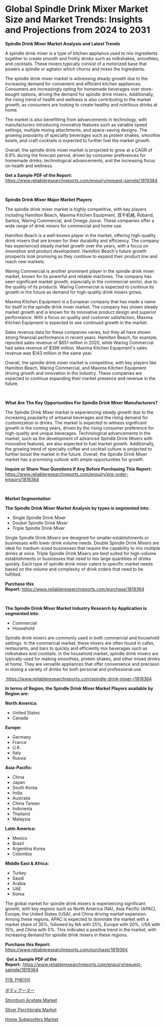 <p><h1>Global Spindle Drink Mixer Market Size and Market Trends: Insights and Projections from 2024 to 2031</h1></p><p><strong>Spindle Drink Mixer Market Analysis and Latest Trends</strong></p>
<p><p>A spindle drink mixer is a type of kitchen appliance used to mix ingredients together to create smooth and frothy drinks such as milkshakes, smoothies, and cocktails. These mixers typically consist of a motorized base that powers a spindle or agitator which churns and mixes the ingredients.</p><p>The spindle drink mixer market is witnessing steady growth due to the increasing demand for convenient and efficient kitchen appliances. Consumers are increasingly opting for homemade beverages over store-bought options, driving the demand for spindle drink mixers. Additionally, the rising trend of health and wellness is also contributing to the market growth, as consumers are looking to create healthy and nutritious drinks at home.</p><p>The market is also benefitting from advancements in technology, with manufacturers introducing innovative features such as variable speed settings, multiple mixing attachments, and space-saving designs. The growing popularity of specialty beverages such as protein shakes, smoothie bowls, and craft cocktails is expected to further fuel the market growth.</p><p>Overall, the spindle drink mixer market is projected to grow at a CAGR of 6.9% during the forecast period, driven by consumer preferences for homemade drinks, technological advancements, and the increasing focus on health and wellness.</p></p>
<p><strong>Get a Sample PDF of the Report:&nbsp;</strong> <a href="https://www.reliableresearchreports.com/enquiry/request-sample/1819364">https://www.reliableresearchreports.com/enquiry/request-sample/1819364</a></p>
<p>&nbsp;</p>
<p><strong>Spindle Drink Mixer Major Market Players</strong></p>
<p><p>The spindle drink mixer market is highly competitive, with key players including Hamilton Beach, Maxima Kitchen Equipment, 双千机械, Roband, Santos, Waring Commercial, and Omega Juicer. These companies offer a wide range of drink mixers for commercial and home use.</p><p>Hamilton Beach is a well-known player in the market, offering high-quality drink mixers that are known for their durability and efficiency. The company has experienced steady market growth over the years, with a focus on innovation and product development. Hamilton Beach's future growth prospects look promising as they continue to expand their product line and reach new markets.</p><p>Waring Commercial is another prominent player in the spindle drink mixer market, known for its powerful and reliable machines. The company has seen significant market growth, especially in the commercial sector, due to the quality of its products. Waring Commercial is expected to continue its growth in the future as demand for high-quality drink mixers grows.</p><p>Maxima Kitchen Equipment is a European company that has made a name for itself in the spindle drink mixer market. The company has shown steady market growth and is known for its innovative product design and superior performance. With a focus on quality and customer satisfaction, Maxima Kitchen Equipment is expected to see continued growth in the market.</p><p>Sales revenue data for these companies varies, but they all have shown strong financial performance in recent years. Hamilton Beach, for example, reported sales revenue of $651 million in 2020, while Waring Commercial had sales revenue of $398 million. Maxima Kitchen Equipment's sales revenue was $143 million in the same year.</p><p>Overall, the spindle drink mixer market is competitive, with key players like Hamilton Beach, Waring Commercial, and Maxima Kitchen Equipment driving growth and innovation in the industry. These companies are expected to continue expanding their market presence and revenue in the future.</p></p>
<p>&nbsp;</p>
<p><strong>What Are The Key Opportunities For Spindle Drink Mixer Manufacturers?</strong></p>
<p><p>The Spindle Drink Mixer market is experiencing steady growth due to the increasing popularity of artisanal beverages and the rising demand for customization in drinks. The market is expected to witness significant growth in the coming years, driven by the rising consumer preference for high-quality and unique beverages. Technological advancements in the market, such as the development of advanced Spindle Drink Mixers with innovative features, are also expected to fuel market growth. Additionally, the growing trend of specialty coffee and cocktail culture is projected to further boost the market in the future. Overall, the Spindle Drink Mixer market has a promising outlook with ample opportunities for growth.</p></p>
<p><strong>Inquire or Share Your Questions If Any Before Purchasing This Report:</strong> <a href="https://www.reliableresearchreports.com/enquiry/pre-order-enquiry/1819364">https://www.reliableresearchreports.com/enquiry/pre-order-enquiry/1819364</a></p>
<p>&nbsp;</p>
<p><strong>Market Segmentation</strong></p>
<p><strong>The Spindle Drink Mixer Market Analysis by types is segmented into:</strong></p>
<p><ul><li>Single Spindle Drink Mixer</li><li>Doubel Spindle Drink Mixer</li><li>Triple Spindle Drink Mixer</li></ul></p>
<p><p>Single Spindle Drink Mixers are designed for smaller establishments or businesses with lower drink volume needs. Double Spindle Drink Mixers are ideal for medium-sized businesses that require the capability to mix multiple drinks at once. Triple Spindle Drink Mixers are best suited for high-volume establishments or businesses that need to mix large quantities of drinks quickly. Each type of spindle drink mixer caters to specific market needs based on the volume and complexity of drink orders that need to be fulfilled.</p></p>
<p><strong>Purchase this Report:&nbsp;</strong><a href="https://www.reliableresearchreports.com/purchase/1819364">https://www.reliableresearchreports.com/purchase/1819364</a></p>
<p>&nbsp;</p>
<p><strong>The Spindle Drink Mixer Market Industry Research by Application is segmented into:</strong></p>
<p><ul><li>Commercial</li><li>Household</li></ul></p>
<p><p>Spindle drink mixers are commonly used in both commercial and household settings. In the commercial market, these mixers are often found in cafes, restaurants, and bars to quickly and efficiently mix beverages such as milkshakes and cocktails. In the household market, spindle drink mixers are typically used for making smoothies, protein shakes, and other mixed drinks at home. They are versatile appliances that offer convenience and precision in mixing a variety of drinks for both personal and professional use.</p></p>
<p><a href="https://www.reliableresearchreports.com/spindle-drink-mixer-r1819364">&nbsp;https://www.reliableresearchreports.com/spindle-drink-mixer-r1819364</a></p>
<p><strong>In terms of Region, the Spindle Drink Mixer Market Players available by Region are:</strong></p>
<p>
    <p> <strong> North America: </strong>
        <ul>
            <li>United States</li>
            <li>Canada</li>
        </ul>
        </p> 
    <p> <strong> Europe: </strong>
        <ul>
            <li>Germany</li>
            <li>France</li>
            <li>U.K.</li>
            <li>Italy</li>
            <li>Russia</li>
        </ul>
        </p> 
    <p> <strong> Asia-Pacific: </strong>
        <ul>
            <li>China</li>
            <li>Japan</li>
            <li>South Korea</li>
            <li>India</li>
            <li>Australia</li>
            <li>China Taiwan</li>
            <li>Indonesia</li>
            <li>Thailand</li>
            <li>Malaysia</li>
        </ul>
        </p> 
    <p> <strong> Latin America: </strong>
        <ul>
            <li>Mexico</li>
            <li>Brazil</li>
            <li>Argentina Korea</li>
            <li>Colombia</li>
        </ul>
        </p> 
    <p> <strong> Middle East & Africa: </strong>
        <ul>
            <li>Turkey</li>
            <li>Saudi</li>
            <li>Arabia</li>
            <li>UAE</li>
            <li>Korea</li>
        </ul>
    </p>
    </p>
<p><p>The global market for spindle drink mixers is experiencing significant growth, with key regions such as North America (NA), Asia Pacific (APAC), Europe, the United States (USA), and China driving market expansion. Among these regions, APAC is expected to dominate the market with a market share of 35%, followed by NA with 25%, Europe with 20%, USA with 15%, and China with 5%. This indicates a positive trend in the market, with increasing demand for spindle drink mixers in these regions.</p></p>
<p><strong>Purchase this Report: </strong><a href="https://www.reliableresearchreports.com/purchase/1819364">https://www.reliableresearchreports.com/purchase/1819364</a></p>
<p>&nbsp;<strong>Get a Sample PDF of the Report:&nbsp;&nbsp;</strong><a href="https://www.reliableresearchreports.com/enquiry/request-sample/1819364">https://www.reliableresearchreports.com/enquiry/request-sample/1819364</a></p>
<p><strong></strong></p>
<p><p><a href="https://github.com/Tristiarton768456/Market-Research-Report-List-1/blob/main/800341727970.md">진동 컨베이어</a></p><p><a href="https://github.com/zjkmgcs938405/Market-Research-Report-List-1/blob/main/226926530491.md">ボディアーマー</a></p><p><a href="https://issuu.com/reportprime-2/docs/strontium-acetate-market-size-2030.pptx">Strontium Acetate Market</a></p><p><a href="https://issuu.com/reportprime-2/docs/silver-perchlorate-market-size-2030.pptx">Silver Perchlorate Market</a></p><p><a href="https://github.com/timeliteaut/Market-Research-Report-List-2/blob/main/home-subwoofers-market.md">Home Subwoofers Market</a></p></p>